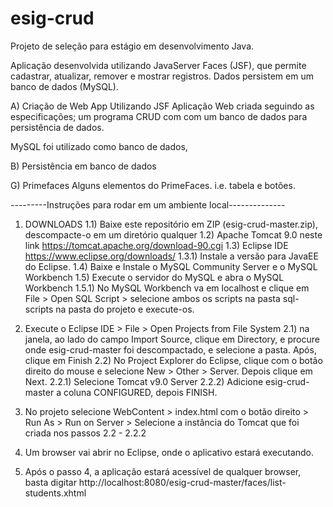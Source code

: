 # esig-crud
Projeto de seleção para estágio em desenvolvimento Java.

Aplicação desenvolvida utilizando JavaServer Faces (JSF), que permite cadastrar, atualizar, remover e mostrar registros.
Dados persistem em um banco de dados (MySQL).


A) Criação de Web App Utilizando JSF
  Aplicação Web criada seguindo as especificações; um programa CRUD com com um banco de dados para persistência de dados.
  
  MySQL foi utilizado como banco de dados, 

B) Persistência em banco de dados

G) Primefaces
  Alguns elementos do PrimeFaces. 
    i.e. tabela e botões.


---------Instruções para rodar em um ambiente local--------------

1) DOWNLOADS
   1.1) Baixe este repositório em ZIP (esig-crud-master.zip), descompacte-o em um diretório qualquer
   1.2) Apache Tomcat 9.0 neste link https://tomcat.apache.org/download-90.cgi
   1.3) Eclipse IDE https://www.eclipse.org/downloads/
      1.3.1) Instale a versão para JavaEE do Eclipse.
   1.4) Baixe e Instale o MySQL Community Server e o MySQL Workbench
   1.5) Execute o servidor do MySQL e abra o MySQL Workbench
      1.5.1) No MySQL Workbench va em localhost e clique em File > Open SQL Script > selecione ambos os scripts na pasta
            sql-scripts na pasta do projeto e execute-os.
      
2) Execute o Eclipse IDE > File > Open Projects from File System
  2.1) na janela, ao lado do campo Import Source, clique em Directory, e procure onde esig-crud-master foi descompactado, e selecione a pasta. Após, clique em Finish
  2.2) No Project Explorer do Eclipse, clique com o botão direito do mouse e selecione New > Other > Server. Depois clique em Next.
    2.2.1) Selecione Tomcat v9.0 Server
    2.2.2) Adicione esig-crud-master a coluna CONFIGURED, depois FINISH.

    
3) No projeto selecione WebContent > index.html com o botão direito > Run As > Run on Server > Selecione a instância do Tomcat que foi criada nos passos 2.2 - 2.2.2

4) Um browser vai abrir no Eclipse, onde o aplicativo estará executando.

5) Após o passo 4, a aplicação estará acessível de qualquer browser, basta digitar http://localhost:8080/esig-crud-master/faces/list-students.xhtml

  
      
